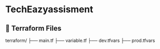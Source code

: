 # TechEazyassisment
## 📁 Terraform Files
terraform/
├── main.tf
├── variable.tf
├── dev.tfvars
├── prod.tfvars







  
